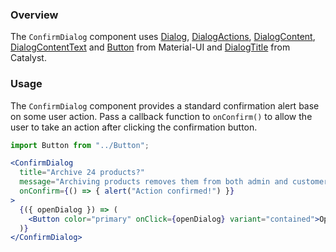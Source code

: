 ### Overview

The `ConfirmDialog` component uses [Dialog](https://material-ui.com/api/dialog), [DialogActions](https://material-ui.com/api/dialog-actions/), [DialogContent](https://material-ui.com/api/dialog-content/), [DialogContentText](https://material-ui.com/api/dialog-content-text/) and [Button](https://material-ui.com/api/button/) from Material-UI and [DialogTitle](http://localhost:4060/#/Base%20Components/Feedback/DialogTitle) from Catalyst.

### Usage

The `ConfirmDialog` component provides a standard confirmation alert base on some user action. Pass a callback function to `onConfirm()` to allow the user to take an action after clicking the confirmation button.

```jsx
import Button from "../Button";

<ConfirmDialog
  title="Archive 24 products?"
  message="Archiving products removes them from both admin and customer views."
  onConfirm={() => { alert("Action confirmed!") }}
>
  {({ openDialog }) => (
    <Button color="primary" onClick={openDialog} variant="contained">Open Confirm Dialog</Button>
  )}
</ConfirmDialog>
```
